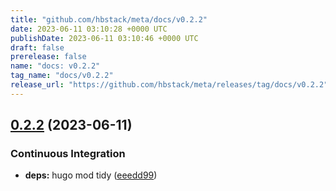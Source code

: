 ```yaml
---
title: "github.com/hbstack/meta/docs/v0.2.2"
date: 2023-06-11 03:10:28 +0000 UTC
publishDate: 2023-06-11 03:10:46 +0000 UTC
draft: false
prerelease: false
name: "docs: v0.2.2"
tag_name: "docs/v0.2.2"
release_url: "https://github.com/hbstack/meta/releases/tag/docs/v0.2.2"
---
```


## [0.2.2](https://github.com/hbstack/meta/compare/docs/v0.2.1...docs/v0.2.2) (2023-06-11)


### Continuous Integration

* **deps:** hugo mod tidy ([eeedd99](https://github.com/hbstack/meta/commit/eeedd9931c9a5169d5e0845036b802400b46fc51))
